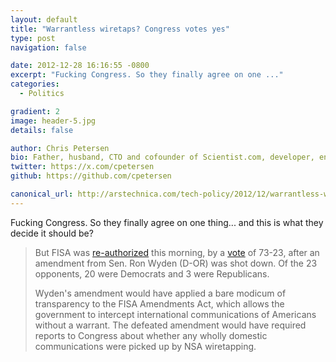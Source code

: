 ```yaml
---
layout: default
title: "Warrantless wiretaps? Congress votes yes"
type: post
navigation: false

date: 2012-12-28 16:16:55 -0800
excerpt: "Fucking Congress. So they finally agree on one ..."
categories:
  - Politics

gradient: 2
image: header-5.jpg
details: false

author: Chris Petersen
bio: Father, husband, CTO and cofounder of Scientist.com, developer, entrepreneur and technologist.
twitter: https://x.com/cpetersen
github: https://github.com/cpetersen

canonical_url: http://arstechnica.com/tech-policy/2012/12/warrantless-wiretaps-congress-votes-yes/
---
```



Fucking Congress. So they finally agree on one thing... and this is what they decide it should be?

 >
 >
 > But FISA was [re-authorized](http://thehill.com/blogs/floor-action/senate/274743-senate-votes-to-reauthorize-intelligence-surveillance-programs)  this morning, by a [vote](http://www.senate.gov/legislative/LIS/roll_call_lists/roll_call_vote_cfm.cfm?congress=112&session=2&vote=00236) of 73-23, after an amendment from Sen. Ron Wyden (D-OR) was shot down. Of the 23 opponents, 20 were Democrats and 3 were Republicans.
 >
 > Wyden's amendment would have applied a bare modicum of transparency to the FISA Amendments Act, which allows the government to intercept international communications of Americans without a warrant. The defeated amendment would have required reports to Congress about whether any wholly domestic communications were picked up by NSA wiretapping.
 >
 >
